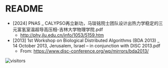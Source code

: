 # README

* [2024] PNAS _ CALYPSO再立新功，马琰铭院士团队设计出热力学稳定的三元富氢室温超导高压相-吉林大学物理学院.pdf
  * http://phy.jlu.edu.cn/info/1053/5159.htm
* [2013] 1st Workshop on Biological Distributed Algorithms (BDA 2013) _ 14 October 2013, Jerusalem, Israel – in conjunction with DISC 2013.pdf
  * From: https://www.disc-conference.org/wp/mirrors/bda2013/

![visitors](https://visitor-badge.laobi.icu/badge?page_id=Evolutionary-Intelligence.DistributedEvolutionaryComputation)
